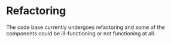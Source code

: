 # Refactoring
The code base currently undergoes refactoring and some of the components could be ill-functioning or not functioning at all.